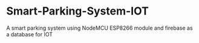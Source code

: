 # Smart-Parking-System-IOT
A smart parking system using NodeMCU ESP8266 module and firebase as a database for IOT 
